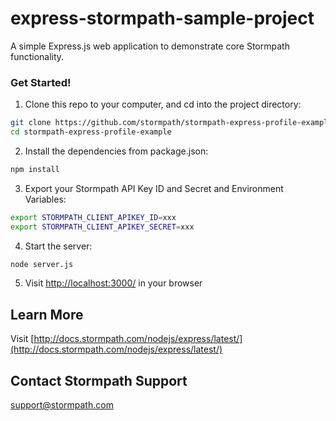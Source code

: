 # express-stormpath-sample-project
A simple Express.js web application to demonstrate core Stormpath functionality.

### Get Started!

1. Clone this repo to your computer, and cd into the project directory:

  ```bash
  git clone https://github.com/stormpath/stormpath-express-profile-example.git
  cd stormpath-express-profile-example
  ```

2. Install the dependencies from package.json:

  ```bash
  npm install
  ```

3. Export your Stormpath API Key ID and Secret and Environment Variables:

  ```bash
  export STORMPATH_CLIENT_APIKEY_ID=xxx
  export STORMPATH_CLIENT_APIKEY_SECRET=xxx
  ```

4. Start the server:

  ```bash
  node server.js
  ```

5. Visit [http://localhost:3000/](http://localhost:3000/) in your browser

## Learn More
Visit [http://docs.stormpath.com/nodejs/express/latest/](http://docs.stormpath.com/nodejs/express/latest/)

## Contact Stormpath Support
[support@stormpath.com](mailto:support@stormpath.com)